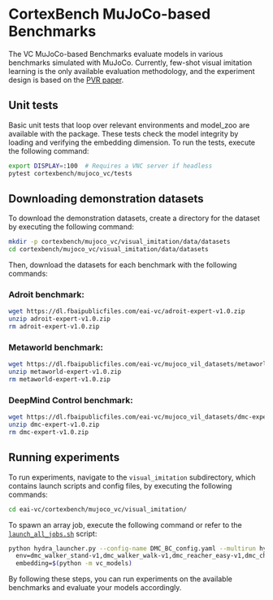 # CortexBench MuJoCo-based Benchmarks

The VC MuJoCo-based Benchmarks evaluate models in various benchmarks simulated with MuJoCo. Currently, few-shot visual imitation learning is the only available evaluation methodology, and the experiment design is based on the [PVR paper](https://sites.google.com/view/pvr-control).

## Unit tests
Basic unit tests that loop over relevant environments and model_zoo are available with the package. These tests check the model integrity by loading and verifying the embedding dimension. To run the tests, execute the following command:
```bash
export DISPLAY=:100  # Requires a VNC server if headless
pytest cortexbench/mujoco_vc/tests
```

## Downloading demonstration datasets
To download the demonstration datasets, create a directory for the dataset by executing the following command:
```bash
mkdir -p cortexbench/mujoco_vc/visual_imitation/data/datasets
cd cortexbench/mujoco_vc/visual_imitation/data/datasets
```
Then, download the datasets for each benchmark with the following commands:
### Adroit benchmark:
```bash
wget https://dl.fbaipublicfiles.com/eai-vc/adroit-expert-v1.0.zip
unzip adroit-expert-v1.0.zip
rm adroit-expert-v1.0.zip
```

### Metaworld benchmark:
```bash
wget https://dl.fbaipublicfiles.com/eai-vc/mujoco_vil_datasets/metaworld-expert-v1.0.zip
unzip metaworld-expert-v1.0.zip
rm metaworld-expert-v1.0.zip
```

### DeepMind Control benchmark:
```bash
wget https://dl.fbaipublicfiles.com/eai-vc/mujoco_vil_datasets/dmc-expert-v1.0.zip
unzip dmc-expert-v1.0.zip
rm dmc-expert-v1.0.zip 
```

## Running experiments
To run experiments, navigate to the `visual_imitation` subdirectory, which contains launch scripts and config files, by executing the following commands:
```bash
cd eai-vc/cortexbench/mujoco_vc/visual_imitation/
```
To spawn an array job, execute the following command or refer to the [`launch_all_jobs.sh`](./visual_imitation/launch_all_jobs.sh) script:
```bash
python hydra_launcher.py --config-name DMC_BC_config.yaml --multirun hydra/launcher=slurm \
  env=dmc_walker_stand-v1,dmc_walker_walk-v1,dmc_reacher_easy-v1,dmc_cheetah_run-v1,dmc_finger_spin-v1 \
  embedding=$(python -m vc_models)
```

By following these steps, you can run experiments on the available benchmarks and evaluate your models accordingly.
